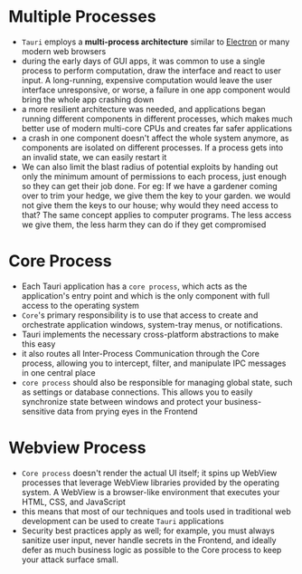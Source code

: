 # **Multiple Processes**
- `Tauri` employs a **multi-process architecture** similar to [Electron](https://www.electronjs.org/) or many modern web browsers
- during the early days of GUI apps, it was common to use a single process to perform computation, draw the interface and react to user input. A long-running, expensive computation would leave the user interface unresponsive, or worse, a failure in one app component would bring the whole app crashing down
- a more resilient architecture was needed, and applications began running different components in different processes, which makes much better use of modern multi-core CPUs and creates far safer applications
- a crash in one component doesn't affect the whole system anymore, as components are isolated on different processes. If a process gets into an invalid state, we can easily restart it
- We can also limit the blast radius of potential exploits by handing out only the minimum amount of permissions to each process, just enough so they can get their job done. For eg: If we have a gardener coming over to trim your hedge, we give them the key to your garden. we would not give them the keys to our house; why would they need access to that? The same concept applies to computer programs. The less access we give them, the less harm they can do if they get compromised

# **Core Process**
- Each Tauri application has a `core process`, which acts as the application's entry point and which is the only component with full access to the operating system
- `Core`'s primary responsibility is to use that access to create and orchestrate application windows, system-tray menus, or notifications.
- Tauri implements the necessary cross-platform abstractions to make this easy
- it also routes all Inter-Process Communication through the Core process, allowing you to intercept, filter, and manipulate IPC messages in one central place
- `core process` should also be responsible for managing global state, such as settings or database connections. This allows you to easily synchronize state between windows and protect your business-sensitive data from prying eyes in the Frontend

# **Webview Process**
- `Core process` doesn't render the actual UI itself; it spins up WebView processes that leverage WebView libraries provided by the operating system. A WebView is a browser-like environment that executes your HTML, CSS, and JavaScript
- this means that most of our techniques and tools used in traditional web development can be used to create `Tauri` applications
- Security best practices apply as well; for example, you must always sanitize user input, never handle secrets in the Frontend, and ideally defer as much business logic as possible to the Core process to keep your attack surface small.
